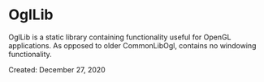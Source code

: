 # OglLib
OglLib is a static library containing functionality useful for OpenGL applications.
As opposed to older CommonLibOgl, contains no windowing functionality.

Created: December 27, 2020

